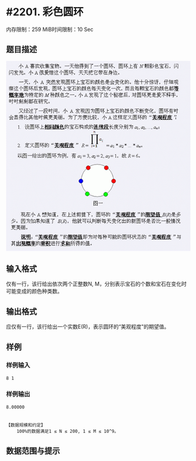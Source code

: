 # #2201. 彩色圆环

内存限制：259 MiB时间限制：10 Sec

## 题目描述

![](images/2201.jpg)

## 输入格式

仅有一行，该行给出依次两个正整数N, M，分别表示宝石的个数和宝石在变化时可能变成的颜色种类数。

## 输出格式

应仅有一行，该行给出一个实数E(R)，表示圆环的“美观程度”的期望值。

## 样例

### 样例输入

    
    8 1
    

### 样例输出

    
    8.00000
    
    
    【数据规模和约定】
    	100%的数据满足1 ≤ N ≤ 200, 1 ≤ M ≤ 10^9。
    
    

## 数据范围与提示
